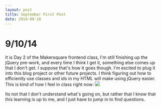 ```yaml
---
layout: post
title: September First Post
date: 2014-09-10
---
```


<h1>9/10/14</h1>   
It is Day 2 of the Makersquare frontend class, I'm still finishing up the jQuery pre-work, and every time I think I get it, something else comes up that I don't get. I suppose that's how it goes though. I'm excited to plug it into this blog project or other future projects. I think figuring out how to efficiently use classes and ids in my HTML will make using jQuery easier.
This is kind of how I feel in class right now:

<img src="http://raincoaster.files.wordpress.com/2014/02/confused.gif?w=558">

Its not that I don't understand what's going on, but rather that I know that this learning is up to me, and I just have to jump in to find questions.
    